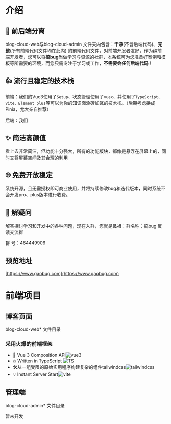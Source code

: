 # 介绍

## 🔀 前后端分离

blog-cloud-web与blog-cloud-admin 文件夹内包含：**干净**(不含后端代码)、**完整**(所有前端代码文件均在此内) 的前端代码文件，对前端开发者友好，作为纯前端开发者，您可以将**搞bug**当做学习与资源的社群，本系统可为您准备好案例和模板等所需要的环境，而您只需专注于学习或工作，**不需要会任何后端代码！**

## 👍 流行且稳定的技术栈

前端：我们的Vue3使用了`Setup`、状态管理使用了`vuex`、并使用了`TypeScript、Vite、Element plus`等可以为你的知识面添砖加瓦的技术栈。（后期考虑换成Pinia，尤大亲自推荐）

后端：我们

## ✨ 简洁高颜值

看上去非常简洁，但功能十分强大，所有的功能版块，都像是悬浮在屏幕上的，同时又将屏幕空间及其合理的利用

## 🌐 免费开放稳定

系统开源，且无需授权即可商业使用，并将持续修改bug和迭代版本，同时系统不会开发pro、plus版本进行收费。

## 💖 解疑问

解答探讨学习和开发中的各种问题，现在入群，您就是鼻祖：群名称：搞bug 反馈交流群

群  号：464449906

## 预览地址

[https://www.gaobug.com](https://www.gaobug.com)

# 前端项目

## 博客页面 

blog-cloud-web* 文件目录

### 采用火爆的前端框架

- 💪 Vue 3 Composition API![vue3](https://img.shields.io/badge/vue-3-brightgreen)
- 🔥 Written in TypeScript ![TS](https://img.shields.io/badge/TS-4-brightgreen)
- 🛠️从一组受限的原始实用程序构建复杂的组件tailwindcss![tailwindcss](https://img.shields.io/badge/tailwindcss-2-green)
- 💡 Instant Server Start![vite](https://img.shields.io/badge/vite-2-blue)

## 管理端

blog-cloud-admin* 文件目录

暂未开发